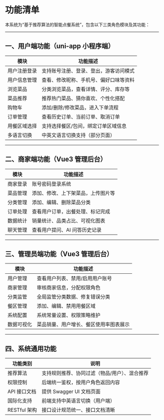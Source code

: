 # 功能清单

本系统为“基于推荐算法的智能点餐系统”，包含以下三类角色模块及其功能：

---

## 一、用户端功能（uni-app 小程序端）

| 模块         | 功能描述                               |
| ------------ | -------------------------------------- |
| 用户注册登录 | 支持账号注册、登录、登出，游客访问模式 |
| 用户信息管理 | 查看、修改昵称、手机号、偏好口味等资料 |
| 浏览菜品     | 分类浏览菜品，查看详情、评分、库存等   |
| 菜品推荐     | 推荐热门菜品、猜你喜欢、个性化搭配     |
| 购物车       | 添加/删除/修改菜品，进入下单流程       |
| 订单管理     | 查看历史订单、当前订单、取消订单       |
| 用餐区域选择 | 支持选择餐区/包间，绑定订单区域信息    |
| 多语言切换   | 中英文语言切换支持（部分页面）         |

---

## 二、商家端功能（Vue3 管理后台）

| 模块     | 功能描述                           |
| -------- | ---------------------------------- |
| 商家登录 | 账号密码登录系统                   |
| 菜品管理 | 添加、修改、上下架菜品，上传图片等 |
| 分类管理 | 添加、编辑、删除菜品分类           |
| 订单处理 | 查看用户订单，出餐处理、标记完成   |
| 数据统计 | 销量统计、品类占比、可视化图表     |
| 聊天管理 | 查看用户提问、AI 问答历史记录      |

---

## 三、管理员端功能（Vue3 管理后台）

| 模块       | 功能描述                               |
| ---------- | -------------------------------------- |
| 用户管理   | 查看用户列表、禁用/启用用户账号        |
| 商家管理   | 审核商家信息，分配权限角色             |
| 分类监管   | 全局监管分类数据、修复错误分类         |
| 餐区管理   | 添加、编辑、禁用用餐区域               |
| 系统配置   | 系统常量设置、权限策略维护             |
| 数据可视化 | 菜品销量、用户增长、餐区使用率图表展示 |

---

## 四、系统通用功能

| 功能类别     | 说明                                          |
| ------------ | --------------------------------------------- |
| 推荐算法     | 支持规则推荐、协同过滤（物品/用户）、混合推荐 |
| 权限控制     | 后端统一鉴权，按用户角色返回内容              |
| API 接口文档 | 提供 Swagger UI 文档页面                      |
| 国际化支持   | 前端支持中英语言切换（用户端）                |
| RESTful 架构 | 接口设计规范统一、接口文档清晰                |
